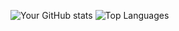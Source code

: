 ![Your GitHub stats](https://github-readme-stats.vercel.app/api?username=DanielSpaseski&show_icons=true&theme=radical)
![Top Languages](https://github-readme-stats.vercel.app/api/top-langs/?username=DanielSpaseski&layout=compact)
<!--
**DanielSpaseski/DanielSpaseski** is a ✨ _special_ ✨ repository because its `README.md` (this file) appears on your GitHub profile.

Here are some ideas to get you started:

- 🔭 I’m currently working on ...
- 🌱 I’m currently learning ...
- 👯 I’m looking to collaborate on ...
- 🤔 I’m looking for help with ...
- 💬 Ask me about ...
- 📫 How to reach me: ...
- 😄 Pronouns: ...
- ⚡ Fun fact: ...
-->
